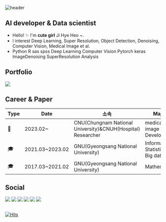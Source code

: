 
![header](https://capsule-render.vercel.app/api?type=Waving&color=auto&height=300&section=header&text=JIHYE%20HEO&fontSize=90&animation=blinking)<br>

##  AI developer & Data scientist  


- Hello! ✨ I'm **cute girl** Ji Hye Heo ~.
- I interest Deep Learning, Super Resolution, Object Detection, Denoising, Computer Vision, Medical Image et al.
- Python R sas spss Deep Learning Computer Vision Pytorch keras ImageDenoising SuperResolution Analysis

##  Portfolio 
<a href="https://candy-mallow-f72.notion.site/JiHyeHeo_CV-04dc1a6e12b64503bf4a023f93085469"><img src="https://img.shields.io/badge/Portfolio-FA6423?style=flat&logo=protocolsdotio&logoColor=white"/></a>


##  Career & Paper 

|Type|Date|소속|Major|
|---|---|---|---|
|🥼|2023.02~|CNU(Chungnam National University)&CNUH(Hospital) Researcher|medical image AI Developer|
|🎓|2021.03~2023.02|GNU(Gyeongsang National University)|Information Statistics Big data|
|🎓|2017.03~2021.02|GNU(Gyeongsang National University)|Mathematics|



  
  




##  Social 
<a href="mailto:hu612213@gmail.com"><img src="https://img.shields.io/badge/Gmail-D14836?style=flat&logo=Gmail&logoColor=white&link=mailto:hu612213@gmail.com"/></a>
<a href="https://www.instagram.com/imag_wisdom"><img src="https://img.shields.io/badge/Instagram-%23E4405F.svg?style=flat&logo=Instagram&logoColor=white&link=https://www.instagram.com/imag_wisdom"/></a>
<a href="https://velog.io/@imag_wisdom"><img src="http://img.shields.io/badge/-Velog-20c997?style=flat&logo=v&logoColor=white&link=https://velog.io/@imag_wisdom"/></a>
<a href="https://blog.naver.com/soodagnu/"><img src="https://img.shields.io/badge/Blog-44A833?style=flat&logo=aerlingus&logoColor=white"/></a>
<a href="https://github.com/jihyeheo](https://github.com/jihyeheo"><img src="https://img.shields.io/badge/Github-181717?style=flat&logo=github&logoColor=white"/></a>
<a href="https://dacon.io/myprofile/409575/home"><img src="https://img.shields.io/badge/Dacon-A100FF?style=flat&logo=d&logoColor=white"/></a>

##

[![Hits](https://hits.seeyoufarm.com/api/count/incr/badge.svg?url=https%3A%2F%2Fgithub.com%2Fjihyeheo&count_bg=%2379C83D&title_bg=%23555555&icon=&icon_color=%23E7E7E7&title=hits&edge_flat=false)](https://hits.seeyoufarm.com)
</div>
